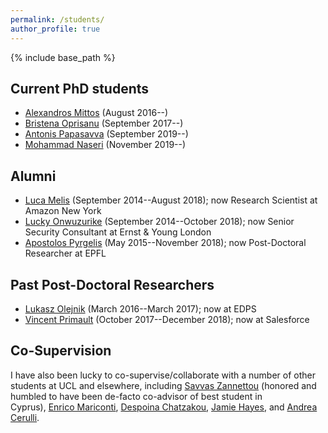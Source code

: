 ```yaml
---
permalink: /students/
author_profile: true
---
```


{% include base_path %}

## Current PhD students
-   [Alexandros Mittos](http://mittos.me/) (August 2016--)
-   [Bristena Oprisanu](https://www.bristenaop.com/) (September 2017--)
-	[Antonis Papasavva](http://www0.cs.ucl.ac.uk/people/A.Papasavva.html) (September 2019--)
-	[Mohammad Naseri](https://www.linkedin.com/in/mohammad-naseri-2329ba109) (November 2019--)

## Alumni
-   [Luca Melis](https://lucamelis.github.io/) (September 2014--August 2018); now Research Scientist at Amazon New York
-   [Lucky Onwuzurike](https://luckenzo.github.io/) (September 2014--October 2018); now Senior Security Consultant at Ernst & Young London
-   [Apostolos Pyrgelis](https://mex2meou.github.io/webpage/) (May 2015--November 2018); now Post-Doctoral Researcher at EPFL


## Past Post-Doctoral Researchers
-   [Lukasz Olejnik](https://lukaszolejnik.com/) (March 2016--March 2017); now at EDPS
-   [Vincent Primault](http://www.cs.ucl.ac.uk/people/V.Primault.html/) (October 2017--December 2018); now at Salesforce


## Co-Supervision
I have also been lucky to co-supervise/collaborate with a number of other students at UCL and elsewhere, including [Savvas Zannettou](http://zsavvas.github.io) (honored and humbled to have been de-facto co-advisor of best student in Cyprus), [Enrico Mariconti](http://www0.cs.ucl.ac.uk/staff/E.Mariconti/), [Despoina Chatzakou](http://oswinds.csd.auth.gr/people/despoina-chatzakou), [Jamie Hayes](http://www.homepages.ucl.ac.uk/~ucabaye/), and [Andrea Cerulli](https://andreacerulli.github.io/).
